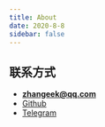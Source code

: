 ```yaml
---
title: About
date: 2020-8-8
sidebar: false
---
```


## 联系方式

- **zhangeek@qq.com**
- [Github](https://github.com/vczyh)
- [Telegram](https://t.me/vczyh)
